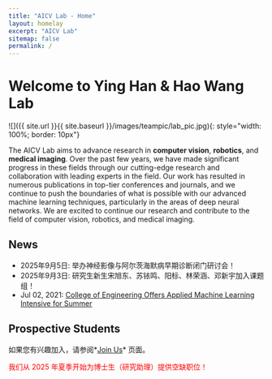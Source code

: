 ```yaml
---
title: "AICV Lab - Home"
layout: homelay
excerpt: "AICV Lab"
sitemap: false
permalink: /
---
```


# Welcome to Ying Han & Hao Wang Lab

![]({{ site.url }}{{ site.baseurl }}/images/teampic/lab_pic.jpg){: style="width: 100%; border: 10px"}


<!-- ![]({{ site.url }}{{ site.baseurl }}/images/teamall.jpg){: style="width: 150px; float: left;margin-right: 20px; border: 10px"} -->

The AICV Lab aims to advance research in **computer vision**, **robotics**, and **medical imaging**. Over the past few years, we have made significant progress in these fields through our cutting-edge research and collaboration with leading experts in the field. Our work has resulted in numerous publications in top-tier conferences and journals, and we continue to push the boundaries of what is possible with our advanced machine learning techniques, particularly in the areas of deep neural networks. We are excited to continue our research and contribute to the field of computer vision, robotics, and medical imaging.
<br>

## News

* 2025年9月5日: 举办神经影像与阿尔茨海默病早期诊断闭门研讨会！
* 2025年9月3日: 研究生新生宋旭东、苏铱鸣、阳标、林荣涵、邓新宇加入课题组！
* Jul 02, 2021: [College of Engineering Offers Applied Machine Learning Intensive for Summer](https://news.uark.edu/articles/57146/college-of-engineering-offers-applied-machine-learning-intensive-for-summer)

## Prospective Students

如果您有兴趣加入，请参阅*[Join Us](recruitment)* 页面。

<p style="color:red;">我们从 2025 年夏季开始为博士生（研究助理）提供空缺职位！</p>
